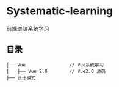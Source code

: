 # Systematic-learning
前端进阶系统学习
## 目录
```
├── Vue                // Vue系统学习
│   ├── Vue 2.0        // Vue2.0 源码
├── 设计模式
``` 
